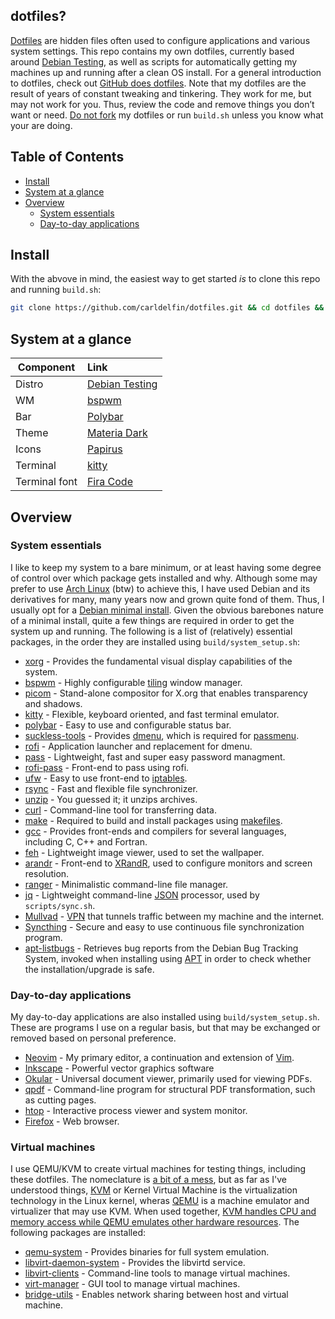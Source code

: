 ## dotfiles?

[Dotfiles](https://en.wikipedia.org/wiki/Hidden_file_and_hidden_directory#Unix_and_Unix-like_environments) are hidden files often used to configure applications and various system settings. This repo contains my own dotfiles, currently based around [Debian Testing](https://wiki.debian.org/DebianTesting), as well as scripts for automatically getting my machines up and running after a clean OS install. For a general introduction to dotfiles, check out [GitHub does dotfiles](https://dotfiles.github.io/). Note that my dotfiles are the result of years of constant tweaking and tinkering. They work for me, but may not work for you. Thus, review the code and remove things you don’t want or need. [Do not fork](https://www.anishathalye.com/2014/08/03/managing-your-dotfiles/) my dotfiles or run `build.sh` unless you know what your are doing.

## Table of Contents

* [Install](#install)
* [System at a glance](#system_at_a_glance)
* [Overview](#overview)
    * [System essentials](#system_essentials)
    * [Day-to-day applications](#day_to_day_applications)

## Install <a name = "install"></a>

With the abvove in mind, the easiest way to get started *is* to clone this repo and running `build.sh`:

```bash
git clone https://github.com/carldelfin/dotfiles.git && cd dotfiles && bash build.sh
```

## System at a glance <a name = "system_at_a_glance"></a>

| Component           | Link                                            |
| --------------------| :-----------------------------------------------|
| Distro              | [Debian Testing](https://wiki.debian.org/DebianTesting)|
| WM                  | [bspwm](https://github.com/baskerville/bspwm)|
| Bar                 | [Polybar](https://github.com/polybar/polybar)|
| Theme               | [Materia Dark](https://github.com/nana-4/materia-theme)|
| Icons               | [Papirus](https://github.com/PapirusDevelopmentTeam/papirus-icon-theme)|
| Terminal            | [kitty](https://sw.kovidgoyal.net/kitty/)|
| Terminal font       | [Fira Code](https://github.com/tonsky/FiraCode)|

## Overview <a name = "overview"></a>

### System essentials <a name = "system_essentials"></a>

I like to keep my system to a bare minimum, or at least having some degree of control over which package gets installed and why. Although some may prefer to use [Arch Linux](https://archlinux.org/) (btw) to achieve this, I have used Debian and its derivatives for many, many years now and grown quite fond of them. Thus, I usually opt for a [Debian minimal install](https://www.debian.org/CD/netinst/). Given the obvious barebones nature of a minimal install, quite a few things are required in order to get the system up and running. The following is a list of (relatively) essential packages, in the order they are installed using `build/system_setup.sh`:

* [xorg](https://www.x.org/wiki/) - Provides the fundamental visual display capabilities of the system.
* [bspwm](https://github.com/baskerville/bspwm) - Highly configurable [tiling](https://en.wikipedia.org/wiki/Tiling_window_manager) window manager.
* [picom](https://github.com/yshui/picom) - Stand-alone compositor for X.org that enables transparency and shadows.
* [kitty](https://sw.kovidgoyal.net/kitty/) - Flexible, keyboard oriented, and fast terminal emulator.
* [polybar](https://github.com/polybar/polybar) - Easy to use and configurable status bar.
* [suckless-tools](https://tools.suckless.org/) - Provides [dmenu](https://tools.suckless.org/dmenu/), which is required for [passmenu](https://git.zx2c4.com/password-store/tree/contrib/dmenu/passmenu).
* [rofi](https://github.com/davatorium/rofi) - Application launcher and replacement for dmenu.
* [pass](https://www.passwordstore.org/) - Lightweight, fast and super easy password managment. 
* [rofi-pass](https://github.com/carnager/rofi-pass) - Front-end to pass using rofi.
* [ufw](https://wiki.ubuntu.com/UncomplicatedFirewall) - Easy to use front-end to [iptables](https://linux.die.net/man/8/iptables).
* [rsync](https://linux.die.net/man/1/rsync) - Fast and flexible file synchronizer.
* [unzip](https://linux.die.net/man/1/unzip) - You guessed it; it unzips archives.
* [curl](https://curl.se/) - Command-line tool for transferring data.
* [make](https://www.gnu.org/software/make/) - Required to build and install packages using [makefiles](https://www.gnu.org/software/make/manual/make.html#Introduction).
* [gcc](https://gcc.gnu.org/) - Provides front-ends and compilers for several languages, including C, C++ and Fortran.
* [feh](https://feh.finalrewind.org/) - Lightweight image viewer, used to set the wallpaper.
* [arandr](https://christian.amsuess.com/tools/arandr/) - Front-end to [XRandR](https://www.x.org/wiki/Projects/XRandR/), used to configure monitors and screen resolution.
* [ranger](https://github.com/ranger/ranger) - Minimalistic command-line file manager.
* [jq](https://stedolan.github.io/jq/) - Lightweight command-line [JSON](https://en.wikipedia.org/wiki/JSON) processor, used by `scripts/sync.sh`.
* [Mullvad](https://mullvad.net/sv/) - [VPN](https://en.wikipedia.org/wiki/Virtual_private_network) that tunnels traffic between my machine and the internet.
* [Syncthing](https://syncthing.net/) - Secure and easy to use continuous file synchronization program.
* [apt-listbugs](https://manpages.debian.org/testing/apt-listbugs/apt-listbugs.1.en.html) - Retrieves bug reports from the Debian Bug Tracking System, invoked when installing using [APT](https://en.wikipedia.org/wiki/APT_(software)) in order to check whether the installation/upgrade is safe. 

### Day-to-day applications <a name = "day_to_day_applications"></a>

My day-to-day applications are also installed using `build/system_setup.sh`. These are programs I use on a regular basis, but that may be exchanged or removed based on personal preference.

* [Neovim](https://neovim.io/) - My primary editor, a continuation and extension of [Vim](https://www.vim.org/). 
* [Inkscape](https://inkscape.org/) - Powerful vector graphics software
* [Okular](https://okular.kde.org/) - Universal document viewer, primarily used for viewing PDFs.
* [qpdf](https://github.com/qpdf/qpdf) - Command-line program for structural PDF transformation, such as cutting pages.
* [htop](https://htop.dev/) - Interactive process viewer and system monitor.
* [Firefox](https://www.mozilla.org/en-US/) - Web browser.

### Virtual machines <a name = "virtual_machines"></a>

I use QEMU/KVM to create virtual machines for testing things, including these dotfiles. The nomeclature is [a bit of a mess](https://serverfault.com/a/391932), but as far as I've understood things, [KVM](https://www.linux-kvm.org/page/Main_Page) or Kernel Virtual Machine is the virtualization technology in the Linux kernel, wheras [QEMU](https://www.qemu.org/) is a machine emulator and virtualizer that may use KVM. When used together, [KVM handles CPU and memory access while QEMU emulates other hardware resources](https://serverfault.com/a/208694). The following packages are installed:

* [qemu-system](https://packages.debian.org/bullseye/qemu-system) - Provides binaries for full system emulation.
* [libvirt-daemon-system](https://wiki.debian.org/libvirt) - Provides the libvirtd service.
* [libvirt-clients](https://wiki.debian.org/libvirt) - Command-line tools to manage virtual machines.
* [virt-manager](https://wiki.debian.org/libvirt) - GUI tool to manage virtual machines.
* [bridge-utils](https://wiki.debian.org/BridgeNetworkConnections) - Enables network sharing between host and virtual machine.

#### 
